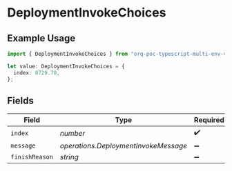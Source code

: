 # DeploymentInvokeChoices

## Example Usage

```typescript
import { DeploymentInvokeChoices } from "orq-poc-typescript-multi-env-version/models/operations";

let value: DeploymentInvokeChoices = {
  index: 8729.70,
};
```

## Fields

| Field                                | Type                                 | Required                             | Description                          |
| ------------------------------------ | ------------------------------------ | ------------------------------------ | ------------------------------------ |
| `index`                              | *number*                             | :heavy_check_mark:                   | N/A                                  |
| `message`                            | *operations.DeploymentInvokeMessage* | :heavy_minus_sign:                   | N/A                                  |
| `finishReason`                       | *string*                             | :heavy_minus_sign:                   | N/A                                  |